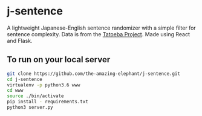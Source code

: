 # j-sentence
A lightweight Japanese-English sentence randomizer with a simple filter for sentence complexity. Data is from the [Tatoeba Project](https://tatoeba.org/eng/). Made using React and Flask.

## To run on your local server

```bash
git clone https://github.com/the-amazing-elephant/j-sentence.git
cd j-sentence
virtualenv -p python3.6 www
cd www
source ./bin/activate
pip install - requirements.txt
python3 server.py
```
